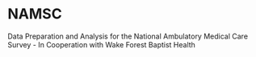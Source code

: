 # NAMSC
Data Preparation and Analysis for the National Ambulatory Medical Care Survey - In Cooperation with Wake Forest Baptist Health
